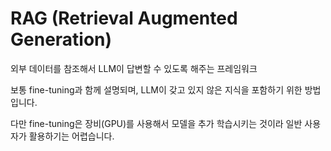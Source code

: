 # RAG (Retrieval Augmented Generation)

외부 데이터를 참조해서 LLM이 답변할 수 있도록 해주는 프레임워크

보통 fine-tuning과 함께 설명되며, LLM이 갖고 있지 않은 지식을 포함하기 위한 방법입니다.

다만 fine-tuning은 장비(GPU)를 사용해서 모델을 추가 학습시키는 것이라 일반 사용자가 활용하기는 어렵습니다.

